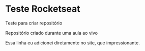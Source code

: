 # Teste Rocketseat
 Teste para criar repositório

Repositório criado durante uma aula ao vivo

Essa linha eu adicionei diretamente no site, que impressionante.
